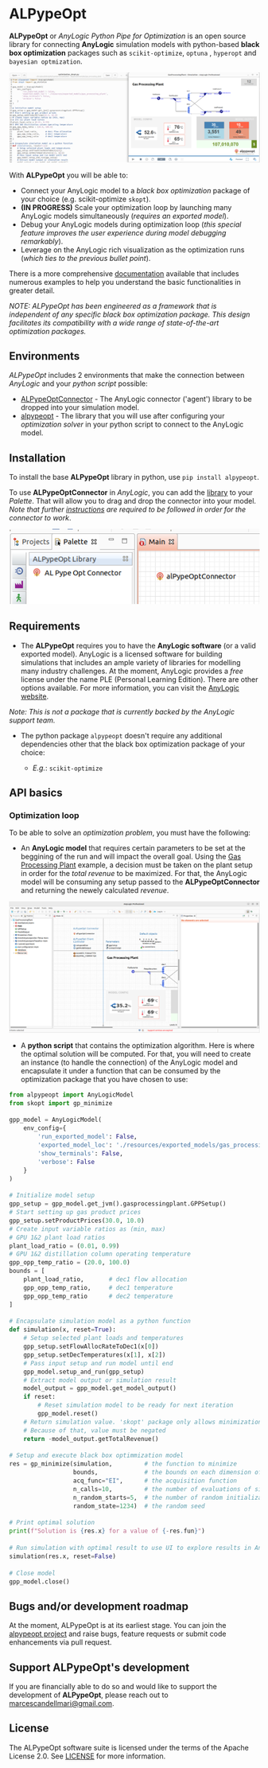 # ALPypeOpt

**ALPypeOpt** or _AnyLogic Python Pipe for Optimization_ is an open source library for connecting **AnyLogic** simulation models with python-based **black box optimization** packages such as `scikit-optimize`, `optuna` , `hyperopt` and `bayesian optmization`.

![ALPypeOpt example](resources/images/alpypeopt_gpp_example.png)

With **ALPypeOpt** you will be able to:

* Connect your AnyLogic model to a *black box optimization* package of your choice (e.g. scikit-optimize ``skopt``).
* **(IN PROGRESS)** Scale your optimization loop by launching many AnyLogic models simultaneously (*requires an exported model*).
* Debug your AnyLogic models during optimization loop (*this special feature improves the user experience during model debugging remarkably*).
* Leverage on the AnyLogic rich visualization as the optimization runs (*which ties to the previous bullet point*).

There is a more comprehensive [documentation](https://alpypeopt.readthedocs.io/en/latest/) available that includes numerous examples to help you understand the basic functionalities in greater detail.

_NOTE: ALPypeOpt has been engineered as a framework that is independent of any specific black box optimization package. This design facilitates its compatibility with a wide range of state-of-the-art optimization packages._

## Environments

_ALPypeOpt_ includes 2 environments that make the connection between _AnyLogic_ and your _python script_ possible:

* [ALPypeOptConnector](https://alpypeopt.readthedocs.io/en/latest/AnyLogicConnector.html) - The AnyLogic connector ('agent') library to be dropped into your simulation model.
* [alpypeopt](https://alpypeopt.readthedocs.io/en/latest/GasProcessingPlant.html) - The library that you will use after configuring your _optimization solver_ in your python script to connect to the AnyLogic model. 

## Installation

To install the base **ALPypeOpt** library in python, use `pip install alpypeopt`.

To use **ALPypeOptConnector** in _AnyLogic_, you can add the [library](https://github.com/MarcEscandell/ALPypeOpt/tree/main/bin) to your _Palette_. That will allow you to drag and drop the connector into your model. _Note that further [instructions](https://alpypeopt.readthedocs.io/en/latest/AnyLogicConnector.html) are required to be followed in order for the connector to work_.

![ALPypeOpt Library](resources/images/alpypeopt_library.png)

## Requirements

* The **ALPypeOpt** requires you to have the **AnyLogic software** (or a valid exported model). AnyLogic is a licensed software for building simulations that includes an ample variety of libraries for modelling many industry challenges. At the moment, AnyLogic provides a *free* license under the name PLE (Personal Learning Edition). There are other options available. For more information, you can visit the [AnyLogic website](https://www.anylogic.com/).

_Note: This is not a package that is currently backed by the AnyLogic support team._

* The python package `alpypeopt` doesn't require any additional dependencies other that the black box optimization package of your choice:

    * _E.g._: ``scikit-optimize``

## API basics

### Optimization loop

To be able to solve an _optimization problem_, you must have the following:

* An **AnyLogic model** that requires certain parameters to be set at the beggining of the run and will impact the overall goal. Using the [Gas Processing Plant](https://alpypeopt.readthedocs.io/en/latest/GasProcessingPlant.html) example, a decision must be taken on the plant setup in order for the _total revenue_ to be maximized. For that, the AnyLogic model will be consuming any setup passed to the **ALPypeOptConnector** and returning the newely calculated _revenue_.

![ALPypeOpt Connector](resources/images/alpypeopt_gpp_model.png)

* A **python script** that contains the optimization algorithm. Here is where the optimal solution will be computed. For that, you will need to create an instance (to handle the connection) of the AnyLogic model and encapsulate it under a function that can be consumed by the optimization package that you have chosen to use:

```python
from alpypeopt import AnyLogicModel
from skopt import gp_minimize

gpp_model = AnyLogicModel(
    env_config={
        'run_exported_model': False,
        'exported_model_loc': './resources/exported_models/gas_processing_plant',
        'show_terminals': False,
        'verbose': False
    }
)

# Initialize model setup
gpp_setup = gpp_model.get_jvm().gasprocessingplant.GPPSetup()
# Start setting up gas product prices
gpp_setup.setProductPrices(30.0, 10.0)
# Create input variable ratios as (min, max)
# GPU 1&2 plant load ratios
plant_load_ratio = (0.01, 0.99)
# GPU 1&2 distillation column operating temperature
gpp_opp_temp_ratio = (20.0, 100.0)
bounds = [
    plant_load_ratio,       # dec1 flow allocation
    gpp_opp_temp_ratio,     # dec1 temperature
    gpp_opp_temp_ratio      # dec2 temperature
]

# Encapsulate simulation model as a python function
def simulation(x, reset=True):
    # Setup selected plant loads and temperatures
    gpp_setup.setFlowAllocRateToDec1(x[0])
    gpp_setup.setDecTemperatures(x[1], x[2])
    # Pass input setup and run model until end
    gpp_model.setup_and_run(gpp_setup)
    # Extract model output or simulation result
    model_output = gpp_model.get_model_output()
    if reset:
        # Reset simulation model to be ready for next iteration
        gpp_model.reset()
    # Return simulation value. 'skopt' package only allows minimization problems
    # Because of that, value must be negated
    return -model_output.getTotalRevenue()

# Setup and execute black box optimmization model
res = gp_minimize(simulation,         # the function to minimize
                  bounds,             # the bounds on each dimension of x
                  acq_func="EI",      # the acquisition function
                  n_calls=10,         # the number of evaluations of simulation
                  n_random_starts=5,  # the number of random initialization points
                  random_state=1234)  # the random seed

# Print optimal solution
print(f"Solution is {res.x} for a value of {-res.fun}")

# Run simulation with optimal result to use UI to explore results in AnyLogic
simulation(res.x, reset=False)

# Close model
gpp_model.close()
```

## Bugs and/or development roadmap

At the moment, ALPypeOpt is at its earliest stage. You can join the [alpypeopt project](https://github.com/MarcEscandell/ALPypeOpt/discussions) and raise bugs, feature requests or submit code enhancements via pull request.

## Support ALPypeOpt's development

If you are financially able to do so and would like to support the development of **ALPypeOpt**, please reach out to marcescandellmari@gmail.com.

## License

The ALPypeOpt software suite is licensed under the terms of the Apache License 2.0. See [LICENSE](https://github.com/MarcEscandell/ALPypeOpt/blob/main/LICENSE) for more information.

